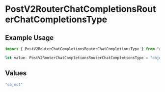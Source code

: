 # PostV2RouterChatCompletionsRouterChatCompletionsType

## Example Usage

```typescript
import { PostV2RouterChatCompletionsRouterChatCompletionsType } from "orq-poc-typescript/models/operations";

let value: PostV2RouterChatCompletionsRouterChatCompletionsType = "object";
```

## Values

```typescript
"object"
```